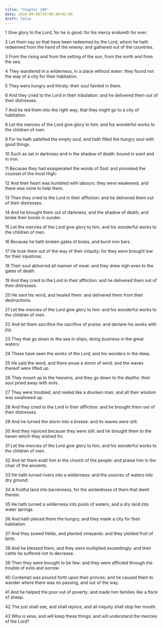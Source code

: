 ```yaml
---
title: "Chapter 106"
date: 2024-09-06T20:00:30+02:00
draft: false
---
```



1 Give glory to the Lord, for he is good: for his mercy endureth for ever.

2 Let them say so that have been redeemed by the Lord, whom he hath redeemed from the hand of the enemy: and gathered out of the countries.

3 From the rising and from the setting of the sun, from the north and from the sea.

4 They wandered in a wilderness, in a place without water: they found not the way of a city for their habitation.

5 They were hungry and thirsty: their soul fainted in them.

6 And they cried to the Lord in their tribulation: and he delivered them out of their distresses.

7 And he led them into the right way, that they might go to a city of habitation.

8 Let the mercies of the Lord give glory to him: and his wonderful works to the children of men.

9 For he hath satisfied the empty soul, and hath filled the hungry soul with good things.

10 Such as sat in darkness and in the shadow of death: bound in want and in iron.

11 Because they had exasperated the words of God: and provoked the counsel of the most High:

12 And their heart was humbled with labours: they were weakened, and there was none to help them.

13 Then they cried to the Lord in their affliction: and he delivered them out of their distresses.

14 And he brought them out of darkness, and the shadow of death; and broke their bonds in sunder.

15 Let the mercies of the Lord give glory to him, and his wonderful works to the children of men.

16 Because he hath broken gates of brass, and burst iron bars.

17 He took them out of the way of their iniquity: for they were brought low for their injustices.

18 Their soul abhorred all manner of meat: and they drew nigh even to the gates of death.

19 And they cried to the Lord in their affliction: and he delivered them out of their distresses.

20 He sent his word, and healed them: and delivered them from their destructions.

21 Let the mercies of the Lord give glory to him: and his wonderful works to the children of men.

22 And let them sacrifice the sacrifice of praise: and declare his works with joy.

23 They that go down to the sea in ships, doing business in the great waters:

24 These have seen the works of the Lord, and his wonders in the deep.

25 He said the word, and there arose a storm of wind: and the waves thereof were lifted up.

26 They mount up to the heavens, and they go down to the depths: their soul pined away with evils.

27 They were troubled, and reeled like a drunken man; and all their wisdom was swallowed up.

28 And they cried to the Lord in their affliction: and he brought them out of their distresses.

29 And he turned the storm into a breeze: and its waves were still.

30 And they rejoiced because they were still: and he brought them to the haven which they wished for.

31 Let the mercies of the Lord give glory to him, and his wonderful works to the children of men.

32 And let them exalt him in the church of the people: and praise him in the chair of the ancients.

33 He hath turned rivers into a wilderness: and the sources of waters into dry ground:

34 A fruitful land into barrenness, for the wickedness of them that dwell therein.

35 He hath turned a wilderness into pools of waters, and a dry land into water springs.

36 And hath placed there the hungry; and they made a city for their habitation.

37 And they sowed fields, and planted vineyards: and they yielded fruit of birth.

38 And he blessed them, and they were multiplied exceedingly: and their cattle he suffered not to decrease.

39 Then they were brought to be few: and they were afflicted through the trouble of evils and sorrow.

40 Contempt was poured forth upon their princes: and he caused them to wander where there was no passing, and out of the way.

41 And he helped the poor out of poverty: and made him families like a flock of sheep.

42 The just shall see, and shall rejoice, and all iniquity shall stop her mouth.

43 Who is wise, and will keep these things; and will understand the mercies of the Lord?

